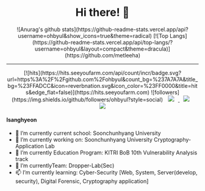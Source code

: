 <div align=center><h1>Hi there! 👋 </h1></div>

<div align="center">
    ![Anurag's github stats](https://github-readme-stats.vercel.app/api?username=ohbyul&show_icons=true&theme=radical) [![Top
    Langs](https://github-readme-stats.vercel.app/api/top-langs/?username=ohbyul&layout=compact&theme=dracula)](https://github.com/metleeha)
    <hr />
    [![hits](https://hits.seeyoufarm.com/api/count/incr/badge.svg?url=https%3A%2F%2Fgithub.com%2Fohbyul&count_bg=%237A7A7A&title_bg=%23FFADCC&icon=reverbnation.svg&icon_color=%23FF0000&title=hits&edge_flat=false)](https://hits.seeyoufarm.com)
    ![followers](https://img.shields.io/github/followers/ohbyul?style=social)
    <a href="https://byul91oh.tistory.com/"> <img src="http://img.shields.io/badge/-Tech%20Blog-655ced?style=flat&logo=github&link=https://byul91oh.tistory.com/" style="height: auto; margin-left: 10px; margin-right: 10px;" /> </a>
    <a href="https://instagram.com/fivepxint"> <img src="http://img.shields.io/badge/-Instagram-black?style=flat&logo=Instagram&link=https://instagram.com/fivepxint/" style="height: auto; margin-left: 10px; margin-right: 10px;" /> </a>
    <a href="mailto:quf8093@gmail.com"> <img src="https://img.shields.io/badge/Gmail-d14836?style=flat-square&logo=Gmail&logoColor=white&link=mailto:quf8093@gmail.com" style="height: auto; margin-left: 10px; margin-right: 10px;" /> </a>
</div>


#### Isanghyeon

- 🚌 I’m currently  current school: Soonchunhyang University
- 🔭 I’m currently working on: Soonchunhyang University Cryptography-Application Lab
- 🌱 I’m currently Education Program: KITRI BoB 10th Vulnerability Analysis track 
- 💬 I’m currentlyTeam: Dropper-Lab(Sec)
- 📫 I’m currently learning: Cyber-Security [Web, System, Server(develop, security), Digital Forensic, Cryptography application]


